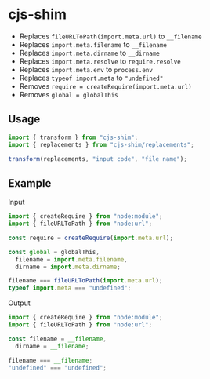 # cjs-shim

- Replaces `fileURLToPath(import.meta.url)` to `__filename`
- Replaces `import.meta.filename` to `__filename`
- Replaces `import.meta.dirname` to `__dirname`
- Replaces `import.meta.resolve` to `require.resolve`
- Replaces `import.meta.env` to `process.env`
- Replaces `typeof import.meta` to `"undefined"`
- Removes `require = createRequire(import.meta.url)`
- Removes `global = globalThis`

## Usage

```js
import { transform } from "cjs-shim";
import { replacements } from "cjs-shim/replacements";

transform(replacements, "input code", "file name");
```

## Example

Input

```js
import { createRequire } from "node:module";
import { fileURLToPath } from "node:url";

const require = createRequire(import.meta.url);

const global = globalThis,
  filename = import.meta.filename,
  dirname = import.meta.dirname;

filename === fileURLToPath(import.meta.url);
typeof import.meta === "undefined";
```

Output

```js
import { createRequire } from "node:module";
import { fileURLToPath } from "node:url";

const filename = __filename,
  dirname = __filename;

filename === __filename;
"undefined" === "undefined";
```
